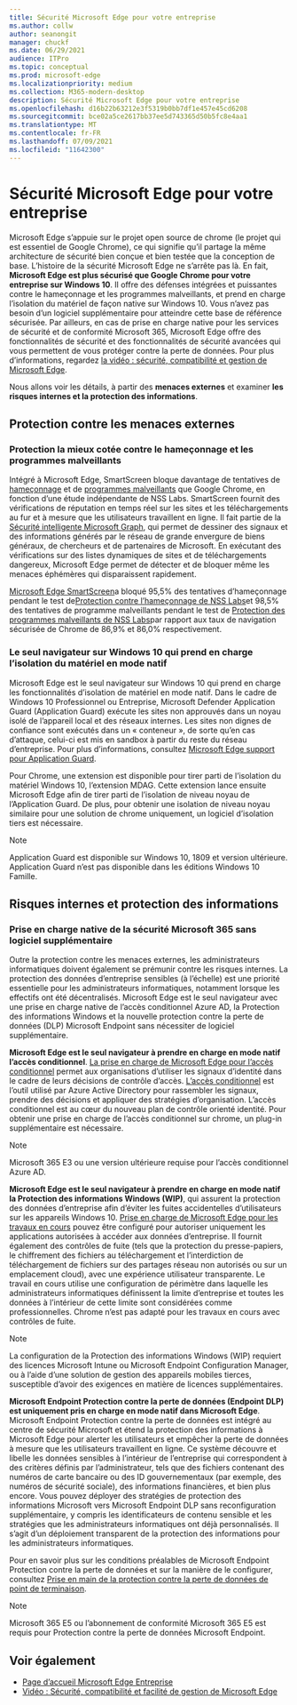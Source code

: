```yaml
---
title: Sécurité Microsoft Edge pour votre entreprise
ms.author: collw
author: seanongit
manager: chuckf
ms.date: 06/29/2021
audience: ITPro
ms.topic: conceptual
ms.prod: microsoft-edge
ms.localizationpriority: medium
ms.collection: M365-modern-desktop
description: Sécurité Microsoft Edge pour votre entreprise
ms.openlocfilehash: d16b22b63212e3f5319b0bb7df1e457e45cd6208
ms.sourcegitcommit: bce02a5ce2617bb37ee5d743365d50b5fc8e4aa1
ms.translationtype: MT
ms.contentlocale: fr-FR
ms.lasthandoff: 07/09/2021
ms.locfileid: "11642300"
---
```

# <a name="microsoft-edge-security-for-your-business"></a>Sécurité Microsoft Edge pour votre entreprise

Microsoft Edge s’appuie sur le projet open source de chrome (le projet qui est essentiel de Google Chrome), ce qui signifie qu’il partage la même architecture de sécurité bien conçue et bien testée que la conception de base. L’histoire de la sécurité Microsoft Edge ne s’arrête pas là. En fait, **Microsoft Edge est plus sécurisé que Google Chrome pour votre entreprise sur Windows 10**. Il offre des défenses intégrées et puissantes contre le hameçonnage et les programmes malveillants, et prend en charge l’isolation du matériel de façon native sur Windows 10. Vous n’avez pas besoin d’un logiciel supplémentaire pour atteindre cette base de référence sécurisée. Par ailleurs, en cas de prise en charge native pour les services de sécurité et de conformité Microsoft 365, Microsoft Edge offre des fonctionnalités de sécurité et des fonctionnalités de sécurité avancées qui vous permettent de vous protéger contre la perte de données. Pour plus d’informations, regardez [la vidéo : sécurité, compatibilité et gestion de Microsoft Edge](microsoft-edge-video-security-compatibility-manageability.md).

Nous allons voir les détails, à partir des **menaces externes** et examiner **les risques internes et la protection des informations**.

## <a name="external-threat-protection"></a>Protection contre les menaces externes

### <a name="highest-rated-protection-against-phishing-and-malware"></a>Protection la mieux cotée contre le hameçonnage et les programmes malveillants

Intégré à Microsoft Edge, SmartScreen bloque davantage de tentatives de [hameçonnage](https://query.prod.cms.rt.microsoft.com/cms/api/am/binary/RWASN1) et de [programmes malveillants](https://query.prod.cms.rt.microsoft.com/cms/api/am/binary/RWANMW) que Google Chrome, en fonction d’une étude indépendante de NSS Labs. SmartScreen fournit des vérifications de réputation en temps réel sur les sites et les téléchargements au fur et à mesure que les utilisateurs travaillent en ligne. Il fait partie de la [Sécurité intelligente Microsoft Graph](https://www.microsoft.com/microsoft-365/windows/intelligent-security), qui permet de dessiner des signaux et des informations générés par le réseau de grande envergure de biens généraux, de chercheurs et de partenaires de Microsoft. En exécutant des vérifications sur des listes dynamiques de sites et de téléchargements dangereux, Microsoft Edge permet de détecter et de bloquer même les menaces éphémères qui disparaissent rapidement.  

[Microsoft Edge SmartScreen](//DeployEdge/microsoft-edge-security-smartscreen)a bloqué 95,5% des tentatives d’hameçonnage pendant le test de[Protection contre l’hameçonnage de NSS Labs](https://query.prod.cms.rt.microsoft.com/cms/api/am/binary/RWASN1)et 98,5% des tentatives de programme malveillants pendant le test de [Protection des programmes malveillants de NSS Labs](https://query.prod.cms.rt.microsoft.com/cms/api/am/binary/RWANMW)par rapport aux taux de navigation sécurisée de Chrome de 86,9% et 86,0% respectivement.

### <a name="the-only-browser-on-windows-10-that-natively-supports-hardware-isolation"></a>Le seul navigateur sur Windows 10 qui prend en charge l’isolation du matériel en mode natif

Microsoft Edge est le seul navigateur sur Windows 10 qui prend en charge les fonctionnalités d’isolation de matériel en mode natif. Dans le cadre de Windows 10 Professionnel ou Entreprise, Microsoft Defender Application Guard (Application Guard) exécute les sites non approuvés dans un noyau isolé de l’appareil local et des réseaux internes. Les sites non dignes de confiance sont exécutés dans un « conteneur », de sorte qu’en cas d’attaque, celui-ci est mis en sandbox à partir du reste du réseau d’entreprise. Pour plus d’informations, consultez [Microsoft Edge support pour Application Guard](./microsoft-edge-security-windows-defender-application-guard.md).

Pour Chrome, une extension est disponible pour tirer parti de l’isolation du matériel Windows 10, l’extension MDAG. Cette extension lance ensuite Microsoft Edge afin de tirer parti de l’isolation de niveau noyau de l’Application Guard. De plus, pour obtenir une isolation de niveau noyau similaire pour une solution de chrome uniquement, un logiciel d’isolation tiers est nécessaire.

> [!NOTE]
> Application Guard est disponible sur Windows 10, 1809 et version ultérieure. Application Guard n’est pas disponible dans les éditions Windows 10 Famille.

## <a name="internal-risks-and-information-protection"></a>Risques internes et protection des informations

### <a name="native-support-for-microsoft-365-security-without-additional-software"></a>Prise en charge native de la sécurité Microsoft 365 sans logiciel supplémentaire

Outre la protection contre les menaces externes, les administrateurs informatiques doivent également se prémunir contre les risques internes. La protection des données d’entreprise sensibles (à l’échelle) est une priorité essentielle pour les administrateurs informatiques, notamment lorsque les effectifs ont été décentralisés. Microsoft Edge est le seul navigateur avec une prise en charge native de l’accès conditionnel Azure AD, la Protection des informations Windows et la nouvelle protection contre la perte de données (DLP) Microsoft Endpoint sans nécessiter de logiciel supplémentaire.

**Microsoft Edge est le seul navigateur à prendre en charge en mode natif l’accès conditionnel**. [La prise en charge de Microsoft Edge pour l’accès conditionnel](ms-edge-security-conditional-access.md) permet aux organisations d’utiliser les signaux d’identité dans le cadre de leurs décisions de contrôle d’accès. [L’accès conditionnel](/azure/active-directory/conditional-access/overview) est l’outil utilisé par Azure Active Directory pour rassembler les signaux, prendre des décisions et appliquer des stratégies d’organisation. L’accès conditionnel est au cœur du nouveau plan de contrôle orienté identité. Pour obtenir une prise en charge de l’accès conditionnel sur chrome, un plug-in supplémentaire est nécessaire.

> [!NOTE]
> Microsoft 365 E3 ou une version ultérieure requise pour l’accès conditionnel Azure AD.

**Microsoft Edge est le seul navigateur à prendre en charge en mode natif la Protection des informations Windows (WIP)**, qui assurent la protection des données d’entreprise afin d’éviter les fuites accidentelles d’utilisateurs sur les appareils Windows 10. [Prise en charge de Microsoft Edge pour les travaux en cours](./microsoft-edge-security-windows-information-protection.md) pouvez être configuré pour autoriser uniquement les applications autorisées à accéder aux données d’entreprise. Il fournit également des contrôles de fuite (tels que la protection du presse-papiers, le chiffrement des fichiers au téléchargement et l’interdiction de téléchargement de fichiers sur des partages réseau non autorisés ou sur un emplacement cloud), avec une expérience utilisateur transparente. Le travail en cours utilise une configuration de périmètre dans laquelle les administrateurs informatiques définissent la limite d’entreprise et toutes les données à l’intérieur de cette limite sont considérées comme professionnelles. Chrome n’est pas adapté pour les travaux en cours avec contrôles de fuite.

> [!NOTE]
> La configuration de la Protection des informations Windows (WIP) requiert des licences Microsoft Intune ou Microsoft Endpoint Configuration Manager, ou à l’aide d’une solution de gestion des appareils mobiles tierces, susceptible d’avoir des exigences en matière de licences supplémentaires.

**Microsoft Endpoint Protection contre la perte de données (Endpoint DLP) est uniquement pris en charge en mode natif dans Microsoft Edge**. Microsoft Endpoint Protection contre la perte de données est intégré au centre de sécurité Microsoft et étend la protection des informations à Microsoft Edge pour alerter les utilisateurs et empêcher la perte de données à mesure que les utilisateurs travaillent en ligne. Ce système découvre et libelle les données sensibles à l’intérieur de l’entreprise qui correspondent à des critères définis par l’administrateur, tels que des fichiers contenant des numéros de carte bancaire ou des ID gouvernementaux (par exemple, des numéros de sécurité sociale), des informations financières, et bien plus encore. Vous pouvez déployer des stratégies de protection des informations Microsoft vers Microsoft Endpoint DLP sans reconfiguration supplémentaire, y compris les identificateurs de contenu sensible et les stratégies que les administrateurs informatiques ont déjà personnalisés. Il s’agit d’un déploiement transparent de la protection des informations pour les administrateurs informatiques.

Pour en savoir plus sur les conditions préalables de Microsoft Endpoint Protection contre la perte de données et sur la manière de le configurer, consultez [Prise en main de la protection contre la perte de données de point de terminaison](/microsoft-365/compliance/endpoint-dlp-getting-started?preserve-view=true&view=o365-worldwide).

> [!NOTE]
> Microsoft 365 E5 ou l’abonnement de conformité Microsoft 365 E5 est requis pour Protection contre la perte de données Microsoft Endpoint.

## <a name="see-also"></a>Voir également

- [Page d’accueil Microsoft Edge Entreprise](https://aka.ms/EdgeEnterprise)
- [Vidéo : Sécurité, compatibilité et facilité de gestion de Microsoft Edge](microsoft-edge-video-security-compatibility-manageability.md)